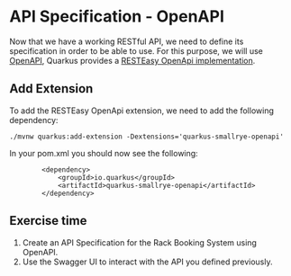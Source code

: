 # API Specification - OpenAPI

Now that we have a working RESTful API, we need to define its specification in order to be able to use. For this purpose, we will use [OpenAPI](https://swagger.io/docs/specification/about/), Quarkus provides a [RESTEasy OpenApi implementation](https://quarkus.io/guides/openapi-swaggerui).


## Add Extension

To add the RESTEasy OpenApi extension, we need to add the following dependency:

```
./mvnw quarkus:add-extension -Dextensions='quarkus-smallrye-openapi'
```

In your pom.xml you should now see the following:

```
        <dependency>
            <groupId>io.quarkus</groupId>
            <artifactId>quarkus-smallrye-openapi</artifactId>
        </dependency>
```

## Exercise time

1. Create an API Specification for the Rack Booking System using OpenAPI.
2. Use the Swagger UI to interact with the API you defined previously.

